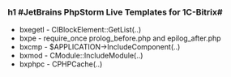 ### h1 #JetBrains PhpStorm Live Templates for 1C-Bitrix#

* bxegetl - CIBlockElement::GetList(..)
* bxpe - require_once prolog_before.php and epilog_after.php
* bxcmp - $APPLICATION->IncludeComponent(..)
* bxmod - CModule::IncludeModule(..)
* bxphpc - CPHPCache(..)
